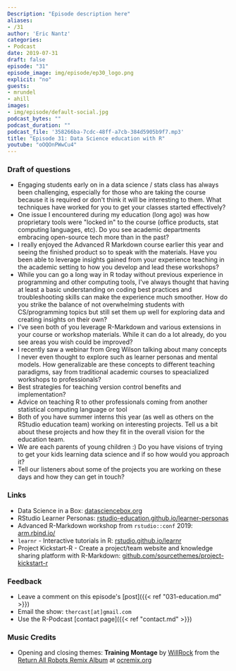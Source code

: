 ```yaml
---
Description: "Episode description here" 
aliases:
- /31
author: 'Eric Nantz'
categories:
- Podcast
date: 2019-07-31
draft: false
episode: "31"
episode_image: img/episode/ep30_logo.png
explicit: "no"
guests:
- mrundel
- ahill
images:
- img/episode/default-social.jpg
podcast_bytes: ""
podcast_duration: ""
podcast_file: '358266ba-7cdc-48ff-a7cb-384d5905b9f7.mp3'
title: "Episode 31: Data Science education with R"
youtube: "oOQOnPWwCu4"
---
```


### Draft of questions

* Engaging students early on in a data science / stats class has always been challenging, especially for those who are taking the course because it is required or don't think it will be interesting to them.  What techniques have worked for you to get your classes started effectively?
* One issue I encountered during my education (long ago) was how proprietary tools were "locked in" to the course (office products, stat computing languages, etc).  Do you see academic departments embracing open-source tech more than in the past?
* I really enjoyed the Advanced R Markdown course earlier this year and seeing the finished product so to speak with the materials.  Have you been able to leverage insights gained from your experience teaching in the academic setting to how you develop and lead these workshops?
* While you can go a long way in R today without previous experience in programming and other computing tools, I've always thought that having at least a basic understanding on coding best practices and troubleshooting skills can make the experience much smoother.  How do you strike the balance of not overwhelming students with CS/programming topics but still set them up well for exploring data and creating insights on their own?
* I've seen both of you leverage R-Markdown and various extensions in your course or workshop materials.  While it can do a lot already, do you see areas you wish could be improved?
* I recently saw a webinar from Greg Wilson talking about many concepts I never even thought to explore such as learner personas and mental models. How generalizable are these concepts to different teaching paradigms, say from traditional academic courses to speacialized workshops to professionals?
* Best strategies for teaching version control benefits and implementation?
* Advice on teaching R to other professionals coming from another statistical computing language or tool
* Both of you have summer interns this year (as well as others on the RStudio education team) working on interesting projects.  Tell us a bit about these projects and how they fit in the overall vision for the education team.
* We are each parents of young children :)  Do you have visions of trying to get your kids learning data science and if so how would you approach it?
* Tell our listeners about some of the projects you are working on these days and how they can get in touch?

### Links

* Data Science in a Box: [datasciencebox.org](https://datasciencebox.org)
* RStudio Learner Personas: [rstudio-education.github.io/learner-personas](https://rstudio-education.github.io/learner-personas/)
* Advanced R-Markdown workshop from `rstudio::conf` 2019: [arm.rbind.io/](https://arm.rbind.io/) 
* `learnr` - Interactive tutorials in R: [rstudio.github.io/learnr](https://rstudio.github.io/learnr/)
* Project Kickstart-R - Create a project/team website and knowledge sharing platform with R-Markdown: [github.com/sourcethemes/project-kickstart-r](https://github.com/sourcethemes/project-kickstart-r) 

### Feedback

- Leave a comment on this episode's [post]({{< ref "031-education.md" >}})
- Email the show: `thercast[at]gmail.com`
- Use the R-Podcast [contact page]({{< ref "contact.md" >}})

### Music Credits

- Opening and closing themes: __Training Montage__ by [WillRock](http://ocremix.org/artist/5043/willrock)  from the [Return All Robots Remix Album](http://ocremix.org/events/returnallrobots/) at [ocremix.org](http://ocremix.org/)
